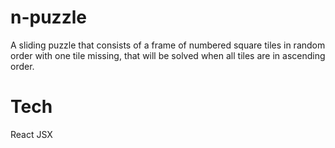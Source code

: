 # n-puzzle

A sliding puzzle that consists of a frame of numbered square tiles in random order with one tile missing, that will be solved when all tiles are in ascending order.



# Tech
React
JSX


